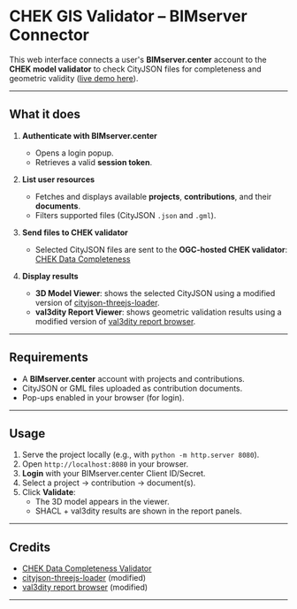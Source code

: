 # CHEK GIS Validator – BIMserver Connector

This web interface connects a user's **BIMserver.center** account to the **CHEK model validator** to check CityJSON files for completeness and geometric validity ([live demo here](https://abdoulayediak.github.io/chek-bimserver-gis-validator/)).

---

## What it does

1. **Authenticate with BIMserver.center**  
   - Opens a login popup.  
   - Retrieves a valid **session token**.  

2. **List user resources**  
   - Fetches and displays available **projects**, **contributions**, and their **documents**.  
   - Filters supported files (CityJSON `.json` and `.gml`).  

3. **Send files to CHEK validator**  
   - Selected CityJSON files are sent to the **OGC-hosted CHEK validator**:  
     [CHEK Data Completeness](https://github.com/ogcincubator/chek-data-completeness/tree/master)  

4. **Display results**  
   - **3D Model Viewer**: shows the selected CityJSON using a modified version of [cityjson-threejs-loader](https://github.com/cityjson/cityjson-threejs-loader).  
   - **val3dity Report Viewer**: shows geometric validation results using a modified version of [val3dity report browser](https://github.com/tudelft3d/val3dity).  

---

## Requirements
- A **BIMserver.center** account with projects and contributions.  
- CityJSON or GML files uploaded as contribution documents.  
- Pop-ups enabled in your browser (for login).  

---

## Usage
1. Serve the project locally (e.g., with `python -m http.server 8080`).  
2. Open `http://localhost:8080` in your browser.  
3. **Login** with your BIMserver.center Client ID/Secret.  
4. Select a project → contribution → document(s).  
5. Click **Validate**:  
   - The 3D model appears in the viewer.  
   - SHACL + val3dity results are shown in the report panels.  

---

## Credits
- [CHEK Data Completeness Validator](https://github.com/ogcincubator/chek-data-completeness/tree/master)  
- [cityjson-threejs-loader](https://github.com/cityjson/cityjson-threejs-loader) (modified)  
- [val3dity report browser](https://github.com/tudelft3d/val3dity) (modified)  

---
